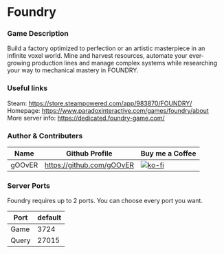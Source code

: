 # Foundry

### Game Description

Build a factory optimized to perfection or an artistic masterpiece in an infinite voxel world. Mine and harvest resources, automate your ever-growing production lines and manage complex systems while researching your way to mechanical mastery in FOUNDRY.

### Useful links

Steam: https://store.steampowered.com/app/983870/FOUNDRY/
Homepage: https://www.paradoxinteractive.com/games/foundry/about
More server info: https://dedicated.foundry-game.com/

### Author & Contributers
| Name        | Github Profile  | Buy me a Coffee |
| ------------- |-------------|-------------|
|   gOOvER   | https://github.com/gOOvER | [![ko-fi](https://ko-fi.com/img/githubbutton_sm.svg)](https://ko-fi.com/B0B351D0Q) |


### Server Ports

Foundry requires up to 2 ports. You can choose every port you want.

| Port    | default       |
|---------|---------------|
| Game    |     3724     |
| Query     |     27015     |

